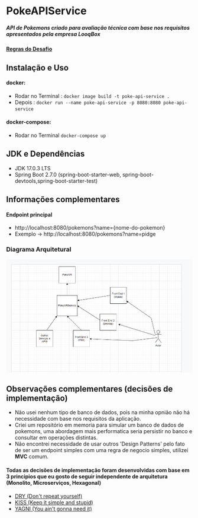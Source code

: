 # PokeAPIService
##### API de Pokemons criado para avaliação técnica com base nos requisitos apresentados pela empresa LooqBox

#### [Regras do Desafio](https://github.com/looqbox/looqbox-backend-challenge#readme)



## Instalação e Uso

#### docker:
  * Rodar no Terminal : `docker image build -t poke-api-service .` 
  * Depois : `docker run --name poke-api-service -p 8080:8080 poke-api-service`

#### docker-compose:
  * Rodar no Terminal `docker-compose up`
 


## JDK e Dependências
* JDK 17.0.3 LTS
* Spring Boot 2.7.0 (spring-boot-starter-web, spring-boot-devtools,spring-boot-starter-test) 
 
 
## Informações complementares

#### Endpoint principal
* http://localhost:8080/pokemons?name={nome-do-pokemon}
* Exemplo -> http://localhost:8080/pokemons?name=pidge 

### Diagrama Arquitetural
![Screenshot](DIAGRAMA-ARQUITETURAL.png)


## Observações complementares (decisões de implementação)

* Não usei nenhum tipo de banco de dados, pois na minha opnião não há necessidade com base nos requisitos da aplicação.
* Criei um repositório em memoria para simular um banco de dados de pokemons, uma abordagem mais performatica seria persistir no banco e consultar em operações distintas.
* Não encontrei necessidade de usar outros 'Design Patterns' pelo fato de ser um endpoint simples com uma regra de negocio simples, utilizei **MVC** comum.


#### Todas as decisões de implementação foram desenvolvidas com base em 3 principios que eu gosto de seguir independente de arquitetura (Monolito, Microserviços, Hexagonal)

* [DRY (Don't repeat yourself)](https://www.google.com.br/search?q=dry+principle)
* [KISS (Keep it simple and stupid)](https://www.google.com.br/search?q=kiss+principle)
* [YAGNI (You ain't gonna need it)](https://www.google.com.br/search?q=yagni+principle)

